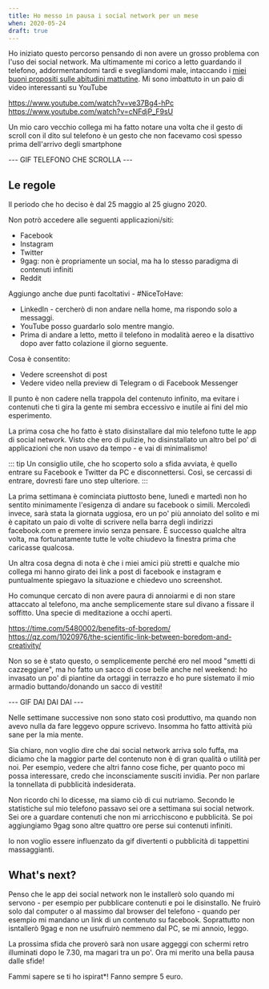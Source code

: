 ```yaml
---
title: Ho messo in pausa i social network per un mese
when: 2020-05-24
draft: true
---
```


Ho iniziato questo percorso pensando di non avere un grosso problema con l'uso dei social network. Ma ultimamente mi corico a letto guardando il telefono, addormentandomi tardi e svegliandomi male, intaccando i [miei buoni propositi sulle abitudini mattutine](/blog/abitudini-mattutine.html).
Mi sono imbattuto in un paio di video interessanti su YouTube

https://www.youtube.com/watch?v=ve37Bg4-hPc
https://www.youtube.com/watch?v=cNFdjP_F9sU

Un mio caro vecchio collega mi ha fatto notare una volta che il gesto di scroll con il dito sul telefono è un gesto che non facevamo così spesso prima dell'arrivo degli smartphone

--- GIF TELEFONO CHE SCROLLA ---

## Le regole

Il periodo che ho deciso è dal 25 maggio al 25 giugno 2020.

Non potrò accedere alle seguenti applicazioni/siti:

- Facebook
- Instagram
- Twitter
- 9gag: non è propriamente un social, ma ha lo stesso paradigma di contenuti infiniti
- Reddit

Aggiungo anche due punti facoltativi - #NiceToHave:

- LinkedIn - cercherò di non andare nella home, ma rispondo solo a messaggi.
- YouTube posso guardarlo solo mentre mangio.
- Prima di andare a letto, metto il telefono in modalità aereo e la disattivo dopo aver fatto colazione il giorno seguente.

Cosa è consentito:

- Vedere screenshot di post
- Vedere video nella preview di Telegram o di Facebook Messenger

Il punto è non cadere nella trappola del contenuto infinito, ma evitare i contenuti che ti gira la gente mi sembra eccessivo e inutile ai fini del mio esperimento.

La prima cosa che ho fatto è stato disinstallare dal mio telefono tutte le app di social network. Visto che ero di pulizie, ho disinstallato un altro bel po' di applicazioni che non usavo da tempo - e vai di minimalismo!

::: tip
Un consiglio utile, che ho scoperto solo a sfida avviata, è quello entrare su Facebook e Twitter da PC e disconnettersi. Così, se cercassi di entrare, dovresti fare uno step ulteriore.
:::

La prima settimana è cominciata piuttosto bene, lunedì e martedì non ho sentito minimamente l'esigenza di andare su facebook o simili. Mercoledì invece, sarà stata la giornata uggiosa, ero un po' più annoiato del solito e mi è capitato un paio di volte di scrivere nella barra degli indirizzi facebook.com e premere invio senza pensare. È successo qualche altra volta, ma fortunatamente tutte le volte chiudevo la finestra prima che caricasse qualcosa.

Un altra cosa degna di nota è che i miei amici più stretti e qualche mio collega mi hanno girato dei link a post di facebook e instagram e puntualmente spiegavo la situazione e chiedevo uno screenshot.

Ho comunque cercato di non avere paura di annoiarmi e di non stare attaccato al telefono, ma anche semplicemente stare sul divano a fissare il soffitto. Una specie di meditazione a occhi aperti.

https://time.com/5480002/benefits-of-boredom/
https://qz.com/1020976/the-scientific-link-between-boredom-and-creativity/

Non so se è stato questo, o semplicemente perché ero nel mood "smetti di cazzeggiare", ma ho fatto un sacco di cose belle anche nel weekend: ho invasato un po' di piantine da ortaggi in terrazzo e ho pure sistemato il mio armadio buttando/donando un sacco di vestiti!

--- GIF DAI DAI DAI ---

Nelle settimane successive non sono stato così produttivo, ma quando non avevo nulla da fare leggevo oppure scrivevo. Insomma ho fatto attività più sane per la mia mente.

Sia chiaro, non voglio dire che dai social network arriva solo fuffa, ma diciamo che la maggior parte del contenuto non è di gran qualità o utilità per noi. Per esempio, vedere che altri fanno cose fiche, per quanto poco mi possa interessare, credo che inconsciamente susciti invidia. Per non parlare la tonnellata di pubblicità indesiderata.

Non ricordo chi lo dicesse, ma siamo ciò di cui nutriamo. Secondo le statistiche sul mio telefono passavo sei ore a settimana sui social network. Sei ore a guardare contenuti che non mi arricchiscono e pubblicità. Se poi aggiungiamo 9gag sono altre quattro ore perse sui contenuti infiniti.

Io non voglio essere influenzato da gif divertenti o pubblicità di tappettini massaggianti.

## What's next?

Penso che le app dei social network non le installerò solo quando mi servono - per esempio per pubblicare contenuti e poi le disinstallo. Ne fruirò solo dal computer o al massimo dal browser del telefono - quando per esempio mi mandano un link di un contenuto su facebook. Soprattutto non isntallerò 9gag e non ne usufruirò nemmeno dal PC, se mi annoio, leggo.

La prossima sfida che proverò sarà non usare aggeggi con schermi retro illuminati dopo le 7.30, ma magari tra un po'. Ora mi merito una bella pausa dalle sfide!

Fammi sapere se ti ho ispirat\*!
Fanno sempre 5 euro.
